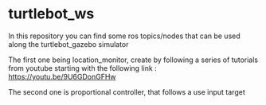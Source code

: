 # turtlebot_ws

In this repository you can find some ros topics/nodes that can be used along the turtlebot_gazebo simulator

The first one being location_monitor, create by following a series of tutorials from youtube 
starting with the following link : https://youtu.be/9U6GDonGFHw

The second one is proportional controller, that follows a use input target
